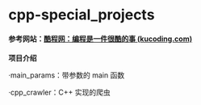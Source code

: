 # cpp-special_projects

#### 参考网站：[酷程网：编程是一件很酷的事 (kucoding.com)](https://www.kucoding.com/)

**项目介绍**

·main_params：带参数的 main 函数

·cpp_crawler：C++ 实现的爬虫



#### 